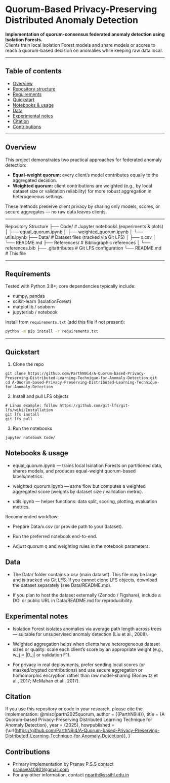 # Quorum-Based Privacy-Preserving Distributed Anomaly Detection

**Implementation of quorum-consensus federated anomaly detection using Isolation Forests.**  
Clients train local Isolation Forest models and share models or scores to reach a quorum-based decision on anomalies while keeping raw data local.

---

## Table of contents
- [Overview](#overview)  
- [Repository structure](#repository-structure)  
- [Requirements](#requirements)  
- [Quickstart](#quickstart)  
- [Notebooks & usage](#notebooks--usage)  
- [Data](#data)  
- [Experimental notes](#experimental-notes)  
- [Citation](#citation)
- [Contributions](#contributions)
---

## Overview
This project demonstrates two practical approaches for federated anomaly detection:

- **Equal-weight quorum:** every client’s model contributes equally to the aggregated decision.  
- **Weighted quorum:** client contributions are weighted (e.g., by local dataset size or validation reliability) for more robust aggregation in heterogeneous settings.

These methods preserve client privacy by sharing only models, scores, or secure aggregates — no raw data leaves clients.

---

Repository Structure
├── Code/                    # Jupyter notebooks (experiments & plots)
│   ├── equal_quorum.ipynb
│   ├── weighted_quorum.ipynb
│   └── utils.ipynb
├── Data/                    # Dataset files (tracked via Git LFS)
│   ├── x.csv
│   └── README.md
├── References/              # Bibliographic references
│   └── references.bib
├── .gitattributes          # Git LFS configuration
└── README.md               # This file

---

## Requirements
Tested with Python 3.8+; core dependencies typically include:
- numpy, pandas
- scikit-learn (IsolationForest)
- matplotlib / seaborn
- jupyterlab / notebook

Install from `requirements.txt` (add this file if not present):
```bash
python -m pip install -r requirements.txt
```
---
## Quickstart
1. Clone the repo
```
git clone https://github.com/ParthN9i4/A-Quorum-based-Privacy-Preserving-Distributed-Learning-Technique-for-Anomaly-Detection.git
cd A-Quorum-based-Privacy-Preserving-Distributed-Learning-Technique-for-Anomaly-Detection
```

2. Install and pull LFS objects
```
# Linux example: follow https://github.com/git-lfs/git-lfs/wiki/Installation
git lfs install
git lfs pull
```

3. Run the notebooks
```
jupyter notebook Code/
```
## Notebooks & usage
- equal_quorum.ipynb — trains local Isolation Forests on partitioned data, shares models, and produces equal-weight quorum-based labels/metrics.

- weighted_quorum.ipynb — same flow but computes a weighted aggregated score (weights by dataset size / validation metric).

- utils.ipynb — helper functions: data split, scoring, plotting, evaluation metrics.

Recommended workflow:

- Prepare Data/x.csv (or provide path to your dataset).

- Run the preferred notebook end-to-end.

- Adjust quorum q and weighting rules in the notebook parameters.

## Data
- The Data/ folder contains x.csv (main dataset). This file may be large and is tracked via Git LFS. If you cannot clone LFS objects, download the dataset separately (see Data/README.md).

- If you plan to host the dataset externally (Zenodo / Figshare), include a DOI or public URL in Data/README.md for reproducibility.

## Experimental notes
-  Isolation Forest isolates anomalies via average path length across trees — suitable for unsupervised anomaly detection (Liu et al., 2008).

- Weighted aggregation helps when clients have heterogeneous dataset sizes or quality: scale each client’s score by an appropriate weight (e.g., w_j ∝ |D_j| or validation F1).

- For privacy in real deployments, prefer sending local scores (or masked/crypted contributions) and use secure aggregation or homomorphic encryption rather than raw model-sharing (Bonawitz et al., 2017; McMahan et al., 2017).

## Citation
If you use this repository or code in your research, please cite the implementation:
@misc{parth2025quorum,
  author       = {{ParthN9i4}},
  title        = {A Quorum-based Privacy-Preserving Distributed Learning Technique for Anomaly Detection},
  year         = {2025},
  howpublished = {\url{https://github.com/ParthN9i4/A-Quorum-based-Privacy-Preserving-Distributed-Learning-Technique-for-Anomaly-Detection}},
}

## Contributions
- Primary implementation by Pranav P.S.S contact <pranav040801@gmail.com>
- For any other information, contact <nparth@sssihl.edu.in>




